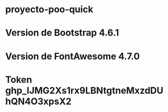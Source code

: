 # proyecto-poo-quick
# Version de Bootstrap 4.6.1
# Version de FontAwesome 4.7.0
 
# Token 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